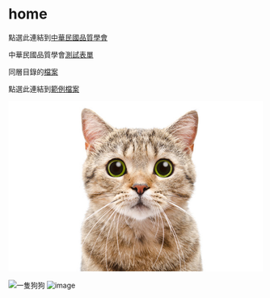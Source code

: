# home

點選此連結到[中華民國品質學會](http://www.csq.org.tw/mp.asp)

中華民國品質學會[測試表單](https://forms.gle/v4zL3DVc54HH8c7H8)


同層目錄的[檔案](注意事項)


點選此連結到[範例檔案](docs/範例檔案.docx)

![倉庫內圖片](/image/cat.jpg)


![一隻狗狗](https://i2.wp.com/www.spaceadvisor.com/blog/wp-content/uploads/2018/08/animal-corgi-dog-58997.jpg)
![image](https://user-images.githubusercontent.com/96342691/147029156-474bb120-08aa-4ad5-ae80-d3db9e17413c.png)

